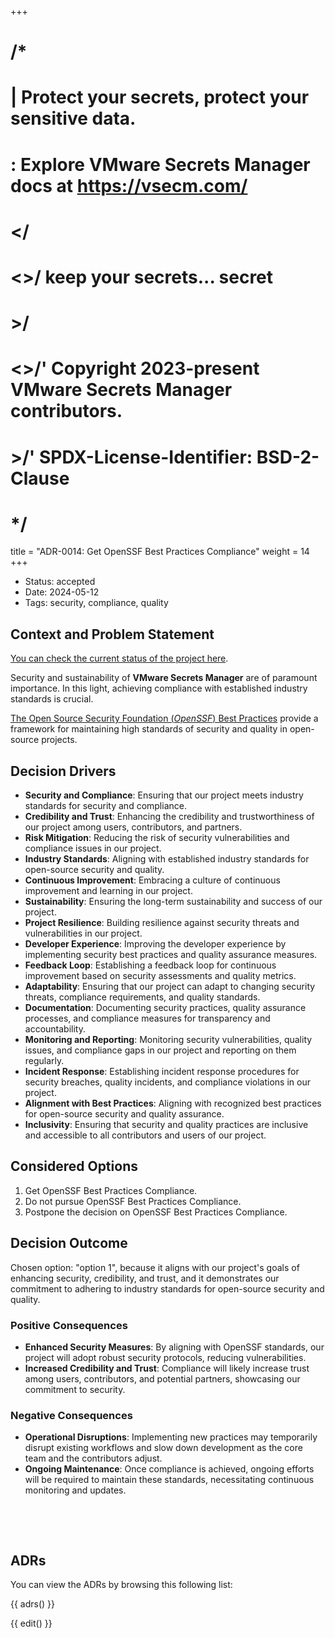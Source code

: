 +++
# /*
# |    Protect your secrets, protect your sensitive data.
# :    Explore VMware Secrets Manager docs at https://vsecm.com/
# </
# <>/  keep your secrets... secret
# >/
# <>/' Copyright 2023-present VMware Secrets Manager contributors.
# >/'  SPDX-License-Identifier: BSD-2-Clause
# */

title = "ADR-0014: Get OpenSSF Best Practices Compliance"
weight = 14
+++

- Status: accepted
- Date: 2024-05-12
- Tags: security, compliance, quality 

## Context and Problem Statement

[You can check the current status of the project here][openssf].

Security and sustainability of **VMware Secrets Manager** are of paramount 
importance. In this light, achieving compliance with established industry 
standards is crucial. 

[The Open Source Security Foundation (*OpenSSF*) Best Practices][openssf-ref] 
provide a framework for maintaining high standards of security and quality in 
open-source projects. 

[openssf]: https://www.bestpractices.dev/en/projects/7793
[openssf-ref]: https://www.bestpractices.dev/

## Decision Drivers

- **Security and Compliance**: Ensuring that our project meets industry standards 
  for security and compliance.
- **Credibility and Trust**: Enhancing the credibility and trustworthiness of 
  our project among users, contributors, and partners.
- **Risk Mitigation**: Reducing the risk of security vulnerabilities and 
  compliance issues in our project.
- **Industry Standards**: Aligning with established industry standards for 
  open-source security and quality.
- **Continuous Improvement**: Embracing a culture of continuous improvement and 
  learning in our project.
- **Sustainability**: Ensuring the long-term sustainability and success of our 
  project.
- **Project Resilience**: Building resilience against security threats and 
  vulnerabilities in our project.
- **Developer Experience**: Improving the developer experience by implementing 
  security best practices and quality assurance measures.
- **Feedback Loop**: Establishing a feedback loop for continuous improvement 
  based on security assessments and quality metrics.
- **Adaptability**: Ensuring that our project can adapt to changing security 
  threats, compliance requirements, and quality standards.
- **Documentation**: Documenting security practices, quality assurance processes, 
  and compliance measures for transparency and accountability.
- **Monitoring and Reporting**: Monitoring security vulnerabilities, quality 
  issues, and compliance gaps in our project and reporting on them regularly.
- **Incident Response**: Establishing incident response procedures for security 
  breaches, quality incidents, and compliance violations in our project.
- **Alignment with Best Practices**: Aligning with recognized best practices 
  for open-source security and quality assurance.
- **Inclusivity**: Ensuring that security and quality practices are inclusive 
  and accessible to all contributors and users of our project.

## Considered Options

1. Get OpenSSF Best Practices Compliance.
2. Do not pursue OpenSSF Best Practices Compliance.
3. Postpone the decision on OpenSSF Best Practices Compliance.

## Decision Outcome

Chosen option: "option 1", because it aligns with our project's goals of
enhancing security, credibility, and trust, and it demonstrates our commitment to
adhering to industry standards for open-source security and quality.

### Positive Consequences

- **Enhanced Security Measures**: By aligning with OpenSSF standards, our project 
  will adopt robust security protocols, reducing vulnerabilities.
- **Increased Credibility and Trust**: Compliance will likely increase trust among 
  users, contributors, and potential partners, showcasing our commitment to security.

### Negative Consequences

- **Operational Disruptions**: Implementing new practices may temporarily disrupt 
  existing workflows and slow down development as the core team and the
  contributors adjust.
- **Ongoing Maintenance**: Once compliance is achieved, ongoing efforts will be 
  required to maintain these standards, necessitating continuous monitoring and 
  updates.

<p>&nbsp;</p>
<p>&nbsp;</p>

## ADRs

You can view the ADRs by browsing this following list:

{{ adrs() }}

{{ edit() }}
